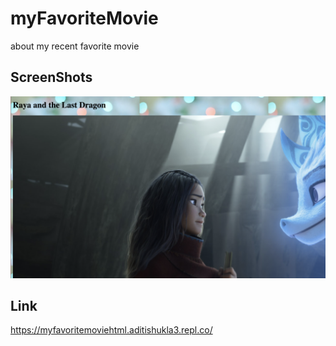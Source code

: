 # myFavoriteMovie
about my recent favorite movie
## ScreenShots
![HomePageScreenShot](./screenShot.png)
## Link
https://myfavoritemoviehtml.aditishukla3.repl.co/
